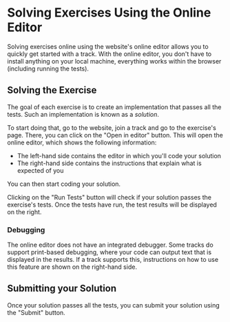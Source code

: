 # Solving Exercises Using the Online Editor

Solving exercises online using the website's online editor allows you to quickly get started with a track.
With the online editor, you don't have to install anything on your local machine, everything works within the browser (including running the tests).

## Solving the Exercise

The goal of each exercise is to create an implementation that passes all the tests.
Such an implementation is known as a _solution_.

To start doing that, go to the website, join a track and go to the exercise's page.
There, you can click on the "Open in editor" button.
This will open the online editor, which shows the following information:

- The left-hand side contains the editor in which you'll code your solution
- The right-hand side contains the instructions that explain what is expected of you

You can then start coding your solution.

Clicking on the "Run Tests" button will check if your solution passes the exercise's tests.
Once the tests have run, the test results will be displayed on the right.

### Debugging

The online editor does not have an integrated debugger.
Some tracks do support print-based debugging, where your code can output text that is displayed in the results.
If a track supports this, instructions on how to use this feature are shown on the right-hand side.

## Submitting your Solution

Once your solution passes all the tests, you can submit your solution using the "Submit" button.
